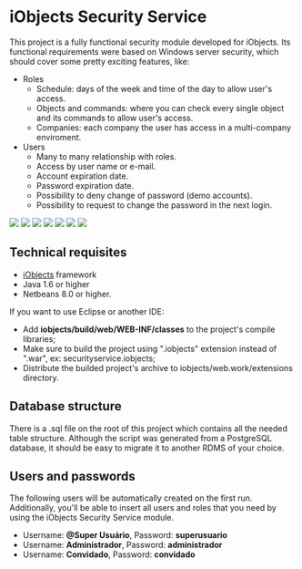 # iObjects Security Service

This project is a fully functional security module developed for iObjects. Its functional requirements were based on Windows server security, which should cover some pretty exciting features, like:

- Roles
  - Schedule: days of the week and time of the day to allow user's access.
  - Objects and commands: where you can check every single object and its commands to allow user's access.
  - Companies: each company the user has access in a multi-company enviroment.
- Users
  - Many to many relationship with roles.
  - Access by user name or e-mail.
  - Account expiration date.
  - Password expiration date.
  - Possibility to deny change of password (demo accounts).
  - Possibility to request to change the password in the next login.

![](https://raw.github.com/kleber-maia/iobjects-security-service/master/README.img/1.png)
![](https://raw.github.com/kleber-maia/iobjects-security-service/master/README.img/2.png)
![](https://raw.github.com/kleber-maia/iobjects-security-service/master/README.img/3.png)
![](https://raw.github.com/kleber-maia/iobjects-security-service/master/README.img/4.png)
![](https://raw.github.com/kleber-maia/iobjects-security-service/master/README.img/5.png)
![](https://raw.github.com/kleber-maia/iobjects-security-service/master/README.img/6.png)
![](https://raw.github.com/kleber-maia/iobjects-security-service/master/README.img/7.png)

## Technical requisites
- [iObjects](https://github.com/kleber-maia/iobjects) framework
- Java 1.6 or higher
- Netbeans 8.0 or higher.

If you want to use Eclipse or another IDE:
- Add **iobjects/build/web/WEB-INF/classes** to the project's compile libraries;
- Make sure to build the project using ".iobjects" extension instead of ".war", ex: securityservice.iobjects;
- Distribute the builded project's archive to iobjects/web.work/extensions directory.

## Database structure
There is a .sql file on the root of this project which contains all the needed table structure. Although the script was generated from a PostgreSQL database, it should be easy to migrate it to another RDMS of your choice.

## Users and passwords
The following users will be automatically created on the first run. Additionally, you'll be able to insert all users and roles that you need by using the iObjects Security Service module.
- Username: **@Super Usuário**, Password: **superusuario**
- Username: **Administrador**, Password: **administrador**
- Username: **Convidado**, Password: **convidado**
